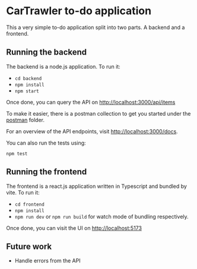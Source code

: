# CarTrawler to-do application

This a very simple to-do application split into two parts. A backend and a frontend.

## Running the backend

The backend is a node.js application. To run it:

- `cd backend`
- `npm install`
- `npm start`

Once done, you can query the API on [http://localhost:3000/api/items](http://localhost:3000/api/items)

To make it easier, there is a postman collection to get you started under the [postman](/backend/postman/carTrawler.postman_collection.json) folder.

For an overview of the API endpoints, visit [http://localhost:3000/docs](http://localhost:3000/docs).

You can also run the tests using:

`npm test`

## Running the frontend

The frontend is a react.js application written in Typescript and bundled by vite. To run it:

- `cd frontend`
- `npm install`
- `npm run dev` or `npm run build` for watch mode of bundling respectively.

Once done, you can visit the UI on [http://localhost:5173](http://localhost:5173)

## Future work

- Handle errors from the API
